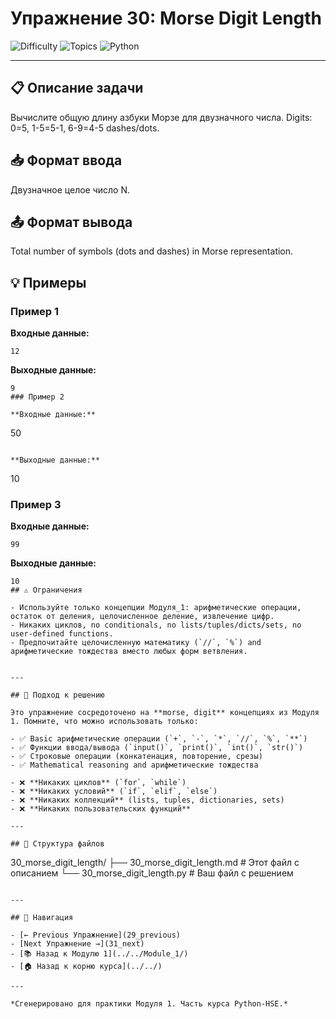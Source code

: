 # Упражнение 30: Morse Digit Length

![Difficulty](https://img.shields.io/badge/Difficulty-Module%201-green)
![Topics](https://img.shields.io/badge/Topics-morse%2C%20digit-blue)
![Python](https://img.shields.io/badge/Python-Module%201%20Concepts-yellow)

---

## 📋 Описание задачи

Вычислите общую длину азбуки Морзе для двузначного числа. Digits: 0=5, 1-5=5-1, 6-9=4-5 dashes/dots.
## 📥 Формат ввода

Двузначное целое число N.
## 📤 Формат вывода

Total number of symbols (dots and dashes) in Morse representation.
## 💡 Примеры

### Пример 1

**Входные данные:**
```
12
```

**Выходные данные:**
```
9
### Пример 2

**Входные данные:**
```
50
```

**Выходные данные:**
```
10
### Пример 3

**Входные данные:**
```
99
```

**Выходные данные:**
```
10
## ⚠️ Ограничения

- Используйте только концепции Модуля_1: арифметические операции, остаток от деления, целочисленное деление, извлечение цифр.
- Никаких циклов, no conditionals, no lists/tuples/dicts/sets, no user-defined functions.
- Предпочитайте целочисленную математику (`//`, `%`) and арифметические тождества вместо любых форм ветвления.


---

## 🎯 Подход к решению

Это упражнение сосредоточено на **morse, digit** концепциях из Модуля 1. Помните, что можно использовать только:

- ✅ Basic арифметические операции (`+`, `-`, `*`, `//`, `%`, `**`)
- ✅ Функции ввода/вывода (`input()`, `print()`, `int()`, `str()`)
- ✅ Строковые операции (конкатенация, повторение, срезы)
- ✅ Mathematical reasoning and арифметические тождества

- ❌ **Никаких циклов** (`for`, `while`)
- ❌ **Никаких условий** (`if`, `elif`, `else`)
- ❌ **Никаких коллекций** (lists, tuples, dictionaries, sets)
- ❌ **Никаких пользовательских функций**

---

## 📁 Структура файлов
```
30_morse_digit_length/
├── 30_morse_digit_length.md     # Этот файл с описанием
└── 30_morse_digit_length.py     # Ваш файл с решением
```

---

## 🔗 Навигация

- [← Previous Упражнение](29_previous) 
- [Next Упражнение →](31_next)
- [📚 Назад к Модулю 1](../../Module_1/)
- [🏠 Назад к корню курса](../../)

---

*Сгенерировано для практики Модуля 1. Часть курса Python-HSE.*
